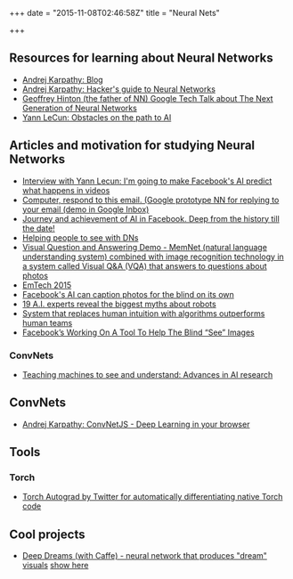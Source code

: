 +++
date = "2015-11-08T02:46:58Z"
title = "Neural Nets"

+++

## Resources for learning about Neural Networks

* [Andrej Karpathy: Blog](http://karpathy.github.io/neuralnets/)
* [Andrej Karpathy: Hacker's guide to Neural Networks](http://karpathy.github.io/neuralnets/)
* [Geoffrey Hinton (the father of NN) Google Tech Talk about The Next Generation of Neural Networks](https://youtu.be/AyzOUbkUf3M)
* [Yann LeCun: Obstacles on the path to AI](https://drive.google.com/file/d/0BxKBnD5y2M8NbWN6XzM5UXkwNDA/view)

## Articles and motivation for studying Neural Networks
* [Interview with Yann Lecun: I'm going to make Facebook's AI predict what happens in videos](https://www.newscientist.com/article/dn28456-im-going-to-make-facebooks-ai-predict-what-happen-in-videos/)
* [Computer, respond to this email. (Google prototype NN for replying to your email (demo in Google Inbox)](http://googleresearch.blogspot.co.uk/2015/11/computer-respond-to-this-email.html)
* [Journey and achievement of AI in Facebook. Deep from the history till the date!](https://www.facebook.com/1656448931234602/videos/1668490396697122/)
* [Helping people to see with DNs](https://www.facebook.com/zuck/videos/10102456212502251/)
* [Visual Question and Answering Demo - MemNet (natural language understanding system) combined with image recognition technology in a system called Visual Q&A (VQA) that answers to questions about photos](https://www.facebook.com/Engineering/videos/10153621574817200/)
* [EmTech 2015](http://www.technologyreview.com/emtech/15/)
* [Facebook's AI can caption photos for the blind on its own](http://www.technologyreview.com/emtech/15/)
* [19 A.I. experts reveal the biggest myths about robots](http://uk.businessinsider.com/myths-misconceptions-about-artificial-intelligence-2015-9?r=US&IR=T)
* [System that replaces human intuition with algorithms outperforms human teams](http://phys.org/news/2015-10-human-intuition-algorithms-outperforms-teams.html)
* [Facebook’s Working On A Tool To Help The Blind “See” Images](http://techcrunch.com/2015/10/13/facebooks-working-on-a-tool-to-help-the-blind-see-images/#.wqgozt:NWyq)

### ConvNets
* [Teaching machines to see and understand: Advances in AI research
](https://code.facebook.com/posts/1478523512478471/teaching-machines-to-see-and-understand-advances-in-ai-research/)

## ConvNets

* [Andrej Karpathy: ConvNetJS - Deep Learning in your browser](http://cs.stanford.edu/people/karpathy/convnetjs/)

## Tools

### Torch

* [Torch Autograd by Twitter for automatically differentiating native Torch code](https://github.com/twitter/torch-autograd)

## Cool projects

* [Deep Dreams (with Caffe) - neural network that produces "dream" visuals](https://github.com/google/deepdream/blob/master/dream.ipynb) [show here](http://googleresearch.blogspot.ch/2015/06/inceptionism-going-deeper-into-neural.html)
